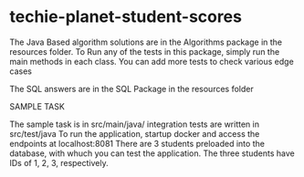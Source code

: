 # techie-planet-student-scores

The Java Based algorithm solutions are in the Algorithms package in the resources folder. To Run any of the tests in this package,
simply run the main methods in each class. You can add more tests to check various edge cases

The SQL answers are in the SQL Package in the resources folder

SAMPLE TASK

The sample task is in src/main/java/
integration tests are written in src/test/java
To run the application, startup docker and access the endpoints at localhost:8081
There are 3 students preloaded into the database, with whuch you can test the application.
The three students have IDs of 1, 2, 3, respectively.
